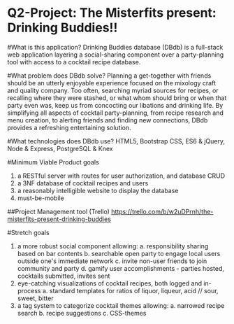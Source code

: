# Q2-Project: The Misterfits present: Drinking Buddies!!

#What is this application?
Drinking Buddies database (DBdb) is a full-stack web application layering a social-sharing component over a party-planning tool with access to a cocktail recipe database.

#What problem does DBdb solve?
Planning a get-together with friends should be an utterly enjoyable experience focused on the mixology craft and quality company. Too often, searching myriad sources for recipes, or recalling where they were stashed, or what whom should bring or when that party even was, keep us from concocting our libations and drinking life. By simplifying all aspects of cocktail party-planning, from recipe research and menu creation, to alerting friends and finding new connections, DBdb provides a refreshing entertaining solution.

#What technologies does DBdb use?
HTML5, Bootstrap CSS, ES6 & jQuery, Node & Express, PostgreSQL & Knex

#Minimum Viable Product goals
1. a RESTful server with routes for user authorization, and database CRUD
2. a 3NF database of cocktail recipes and users
3. a reasonably intelligible website to display the database
4. must-be-mobile

##Project Management tool (Trello)
<https://trello.com/b/w2uDPrnh/the-misterfits-present-drinking-buddies>

#Stretch goals
1. a more robust social component allowing:
  a. responsibility sharing based on bar contents
  b. searchable open party to engage local users outside one's immediate network
  c. invite non-user friends to join community and party
  d. gamify user accomplishments - parties hosted, cocktails submitted, invites sent
2. eye-catching visualizations of cocktail recipes, both logged and in-process
  a. standard templates for ratios of liquor, liqueur, acid // sour, sweet, bitter
3. a tag system to categorize cocktail themes allowing:
  a. narrowed recipe search
  b. recipe suggestions
  c. CSS-themes
